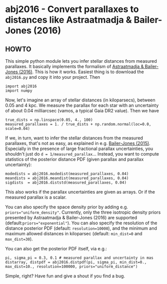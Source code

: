 # abj2016 - Convert parallaxes to distances like Astraatmadja &amp; Bailer-Jones (2016)

## HOWTO

This simple python module lets you infer stellar distances from measured parallaxes. 
It basically implements the formalism of [Astraatmadja &amp; Bailer-Jones (2016)](http://adsabs.harvard.edu/abs/2016ApJ...832..137A "ABJ2016 Paper").
This is how it works. Easiest thing is to download the `abj2016.py` and copy it into your project. Then
~~~~
import abj2016
import numpy 
~~~~
Now, let's imagine an array of stellar distances (in kiloparsecs), between 0.05 and 4 kpc. We measure the parallax for each star with an uncertainty of about 0.04 milliarcsec (vamos, a typical Gaia DR2 value). Then we have 
~~~~
true_dists = np.linspace(0.05, 4., 100)
measured_parallaxes = 1. / true_dists + np.random.normal(loc=0.0, scale=0.04)
~~~~
If we, in turn, want to infer the stellar distances from the measured parallaxes, that's not as easy, as explained in e.g. 
[Bailer-Jones (2015)](http://adsabs.harvard.edu/abs/2015PASP..127..994B "BJ2015 Paper"). Especially in the presence of large fractional parallax uncertainties, you shouldn't just do `d = 1/measured_parallax`... 
Instead, you want to compute statistics of the posterior distance PDF (given parallax and parallax uncertainty):
~~~~
modedists = abj2016.modedist(measured_parallaxes, 0.04)
meandists = abj2016.meandist(measured_parallaxes, 0.04)
sigdists  = abj2016.diststd(measured_parallaxes, 0.04)
~~~~
This also works if the parallax uncertainties are given as arrays. Or if the measured parallax is a scalar.

You can also specify the space density prior by adding e.g. `priors="uniform_density"`. Currently, only the three isotropic density priors presented by Astraatmadja &amp; Bailer-Jones (2016) are supported (default:`priors="exponential"`). You can also specify the resolution of the distance posterior PDF (default: `resolution=10000`), and the minimum and maximum allowed distances in kiloparsec (default: `min_dist=0` and `max_dist=30`).

You can also get the posterior PDF itself, via e.g.:
~~~~
pi, sigma_pi = 0.3, 0.1 # measured parallax and uncertainty in mas 
distarray, distpdf = abj2016.distpdf(pi, sigma_pi, min_dist=0., max_dist=10., resolution=100000, priors="uniform_distance")
~~~~
Simple, right? Have fun and give a shout if you find a bug.

